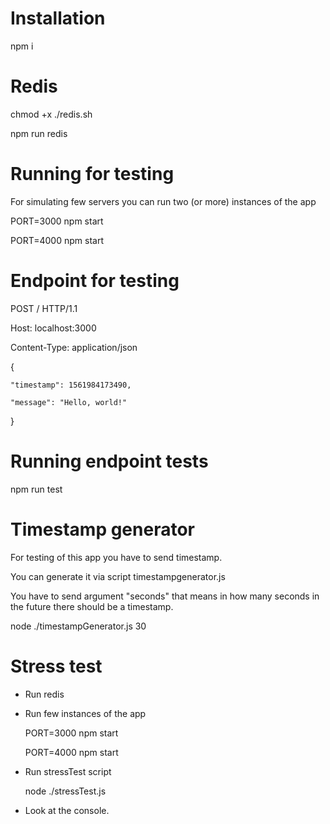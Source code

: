 # Installation

npm i

# Redis

chmod +x ./redis.sh

npm run redis

# Running for testing

For simulating few servers you can run two (or more) instances of the app

PORT=3000 npm start

PORT=4000 npm start

# Endpoint for testing

POST / HTTP/1.1

Host: localhost:3000

Content-Type: application/json

{

    "timestamp": 1561984173490,

    "message": "Hello, world!"

}

# Running endpoint tests

npm run test

# Timestamp generator

For testing of this app you have to send timestamp.

You can generate it via script timestampgenerator.js

You have to send argument "seconds" that means in how many seconds in the future there should be a timestamp.

node ./timestampGenerator.js 30

# Stress test

- Run redis

- Run few instances of the app

  PORT=3000 npm start

  PORT=4000 npm start

- Run stressTest script

  node ./stressTest.js

- Look at the console.
